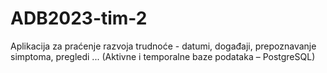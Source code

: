 # ADB2023-tim-2

Aplikacija za praćenje razvoja trudnoće - datumi, događaji, prepoznavanje simptoma, pregledi ... (Aktivne i temporalne baze podataka – PostgreSQL)
